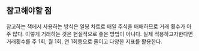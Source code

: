 ## 참고해야할 점

참고하는 책에서 사용하는 방식은 일봉 차트로 매일 주식을 매매하므로 거래 횟수가 아주 많다. 
이렇게 거래하는 것은 현실적으로 좋은 방법이 아니다. 
실제 적용하고자한다면 거래횟수를 주 1회, 월 1회, 연 1회등으로 줄이고 다양한 지표를 활용한다.